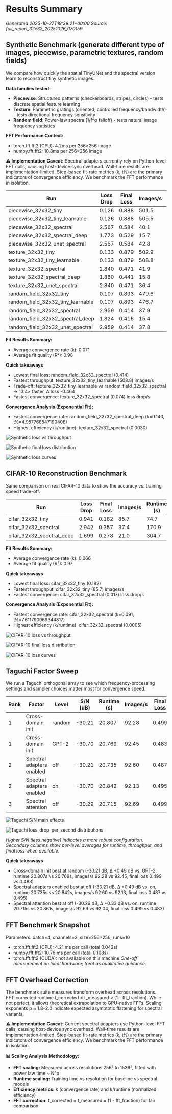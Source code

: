 # Results Summary

_Generated 2025-10-27T19:39:21+00:00_
_Source: full_report_32x32_20251026_070159_

## Synthetic Benchmark (generate different type of images, piecewise, parametric textures, random fields)
We compare how quickly the spatial TinyUNet and the spectral version learn to reconstruct tiny synthetic images. 

**Data families tested:**
- **Piecewise**: Structured patterns (checkerboards, stripes, circles) - tests discrete spatial feature learning
- **Texture**: Parametric gratings (oriented, controlled frequency/bandwidth) - tests directional frequency sensitivity
- **Random field**: Power-law spectra (1/f^α falloff) - tests natural image frequency statistics

**FFT Performance Context:**
- torch.fft.fft2 (CPU): 4.2ms per 256×256 image
- numpy.fft.fft2: 10.8ms per 256×256 image

**⚠️ Implementation Caveat:**
Spectral adapters currently rely on Python-level FFT calls, causing host-device sync overhead.
Wall-time results are implementation-limited. Step-based fit-rate metrics (k, t½) are the primary
indicators of convergence efficiency. We benchmark the FFT performance in isolation.

| Run | Loss Drop | Final Loss | Images/s | Runtime (s) | Fit k | Fit R² | t½ | FID |
| --- | --- | --- | --- | --- | --- | --- | --- | --- |
| piecewise_32x32_tiny | 0.126 | 0.888 | 501.5 | 3.2 | 0.000 | 0.94 | 96963.7 | – |
| piecewise_32x32_tiny_learnable | 0.126 | 0.888 | 505.5 | 3.2 | 0.000 | 0.94 | 96963.7 | – |
| piecewise_32x32_spectral | 2.567 | 0.584 | 40.1 | 39.9 | 0.104 | 1.00 | 6.7 | – |
| piecewise_32x32_spectral_deep | 1.773 | 0.529 | 15.7 | 101.9 | 0.126 | 0.99 | 5.5 | – |
| piecewise_32x32_unet_spectral | 2.567 | 0.584 | 42.8 | 37.4 | 0.104 | 1.00 | 6.7 | – |
| texture_32x32_tiny | 0.133 | 0.879 | 502.9 | 3.2 | 0.000 | 0.95 | 90937.8 | – |
| texture_32x32_tiny_learnable | 0.133 | 0.879 | 508.8 | 3.1 | 0.000 | 0.95 | 90937.8 | – |
| texture_32x32_spectral | 2.840 | 0.471 | 41.9 | 38.1 | 0.113 | 1.00 | 6.1 | – |
| texture_32x32_spectral_deep | 1.860 | 0.441 | 15.8 | 101.4 | 0.139 | 0.99 | 5.0 | – |
| texture_32x32_unet_spectral | 2.840 | 0.471 | 36.4 | 43.9 | 0.113 | 1.00 | 6.1 | – |
| random_field_32x32_tiny | 0.107 | 0.893 | 479.6 | 3.3 | 0.000 | 0.96 | 81313.5 | – |
| random_field_32x32_tiny_learnable | 0.107 | 0.893 | 476.7 | 3.4 | 0.000 | 0.96 | 81313.5 | – |
| random_field_32x32_spectral | 2.959 | 0.414 | 37.9 | 42.3 | 0.114 | 1.00 | 6.1 | – |
| random_field_32x32_spectral_deep | 1.824 | 0.416 | 15.4 | 103.9 | 0.140 | 0.99 | 5.0 | – |
| random_field_32x32_unet_spectral | 2.959 | 0.414 | 37.8 | 42.4 | 0.114 | 1.00 | 6.1 | – |

**Fit Results Summary:**
- Average convergence rate (k): 0.071
- Average fit quality (R²): 0.98


**Quick takeaways**
- Lowest final loss: random_field_32x32_spectral (0.414)
- Fastest throughput: texture_32x32_tiny_learnable (508.8) images/s
- Trade-off: texture_32x32_tiny_learnable vs random_field_32x32_spectral → 13.4× faster, Δ loss -0.464
- Fastest convergence: texture_32x32_spectral (0.074) loss drop/s

**Convergence Analysis (Exponential Fit):**
- Fastest convergence rate: random_field_32x32_spectral_deep (k=0.140, t½=4.957768547190408)
- Highest efficiency (k/runtime): texture_32x32_spectral (0.0030)

![Synthetic loss vs throughput](tradeoff_loss_vs_speed_synthetic.png)

![Synthetic final loss distribution](loss_final_distribution_synthetic.png)

![Synthetic loss curves](loss_curve_synthetic.png)

## CIFAR-10 Reconstruction Benchmark
Same comparison on real CIFAR-10 data to show the accuracy vs. training speed trade-off.

| Run | Loss Drop | Final Loss | Images/s | Runtime (s) | Fit k | Fit R² | t½ | FID |
| --- | --- | --- | --- | --- | --- | --- | --- | --- |
| cifar_32x32_tiny | 0.941 | 0.182 | 85.7 | 74.7 | 0.017 | 0.99 | 40.2 | – |
| cifar_32x32_spectral | 2.942 | 0.357 | 37.4 | 170.9 | 0.091 | 0.98 | 7.6 | – |
| cifar_32x32_spectral_deep | 1.699 | 0.278 | 21.0 | 304.7 | 0.090 | 0.94 | 7.7 | – |

**Fit Results Summary:**
- Average convergence rate (k): 0.066
- Average fit quality (R²): 0.97


**Quick takeaways**
- Lowest final loss: cifar_32x32_tiny (0.182)
- Fastest throughput: cifar_32x32_tiny (85.7) images/s
- Fastest convergence: cifar_32x32_spectral (0.017) loss drop/s

**Convergence Analysis (Exponential Fit):**
- Fastest convergence rate: cifar_32x32_spectral (k=0.091, t½=7.611790969344817)
- Highest efficiency (k/runtime): cifar_32x32_spectral (0.0005)

![CIFAR-10 loss vs throughput](tradeoff_loss_vs_speed_cifar.png)

![CIFAR-10 final loss distribution](loss_final_distribution_cifar.png)

![CIFAR-10 loss curves](loss_curve_cifar.png)

## Taguchi Factor Sweep
We run a Taguchi orthogonal array to see which frequency-processing settings and sampler choices matter most for convergence speed.

| Rank | Factor | Level | S/N (dB) | Runtime (s) | Images/s | Final Loss |
| --- | --- | --- | --- | --- | --- | --- |
| 1 | Cross-domain init | random | -30.21 | 20.807 | 92.28 | 0.499 |
| 1 | Cross-domain init | GPT-2 | -30.70 | 20.769 | 92.45 | 0.483 |
| 2 | Spectral adapters enabled | off | -30.21 | 20.735 | 92.60 | 0.487 |
| 2 | Spectral adapters enabled | on | -30.70 | 20.842 | 92.13 | 0.495 |
| 3 | Spectral attention | off | -30.29 | 20.715 | 92.69 | 0.499 |

![Taguchi S/N main effects](taguchi_snr.png)

![Taguchi loss_drop_per_second distributions](taguchi_loss_drop_per_second.png)

_Higher S/N (less negative) indicates a more robust configuration. Secondary columns show per-level averages for runtime, throughput, and final loss when available._

**Quick takeaways**
- Cross-domain init best at random (-30.21 dB, Δ +0.49 dB vs. GPT-2, runtime 20.807s vs 20.769s, images/s 92.28 vs 92.45, final loss 0.499 vs 0.483)
- Spectral adapters enabled best at off (-30.21 dB, Δ +0.49 dB vs. on, runtime 20.735s vs 20.842s, images/s 92.60 vs 92.13, final loss 0.487 vs 0.495)
- Spectral attention best at off (-30.29 dB, Δ +0.33 dB vs. on, runtime 20.715s vs 20.861s, images/s 92.69 vs 92.04, final loss 0.499 vs 0.483)

## FFT Benchmark Snapshot
Parameters: batch=4, channels=3, size=256×256, runs=10
- torch.fft.fft2 (CPU): 4.21 ms per call (total 0.042s)
- numpy.fft.fft2: 10.76 ms per call (total 0.108s)
- torch.fft.fft2 (CUDA): not available on this machine
_One-off measurement on local hardware; treat as qualitative guidance._

## FFT Overhead Correction
The benchmark suite measures transform overhead across resolutions.
FFT-corrected runtime t_corrected = t_measured × (1 - fft_fraction).
While not perfect, it allows theoretical extrapolation to GPU-native FFTs.
Scaling exponents p ≈ 1.8–2.0 indicate expected asymptotic flattening for spectral variants.

**⚠️ Implementation Caveat:**
Current spectral adapters use Python-level FFT calls, causing host-device sync overhead.
Wall-time results are implementation-limited. Step-based fit-rate metrics (k, t½) are the primary
indicators of convergence efficiency. We benchmark the FFT performance in isolation.

**📊 Scaling Analysis Methodology:**
- **FFT scaling:** Measured across resolutions 256² to 1536², fitted with power law time ~ N^p
- **Runtime scaling:** Training time vs resolution for baseline vs spectral models
- **Efficiency metrics:** k (convergence rate) and k/runtime (normalized efficiency)
- **FFT correction:** t_corrected = t_measured × (1 - fft_fraction) for fair comparison
